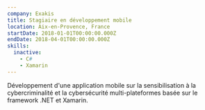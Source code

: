 ```yaml
---
company: Exakis
title: Stagiaire en développement mobile
location: Aix-en-Provence, France
startDate: 2018-01-01T00:00:00.000Z
endDate: 2018-04-01T00:00:00.000Z
skills:
  inactive:
    - C#
    - Xamarin
---
```


Développement d'une application mobile sur la sensibilisation à la cybercriminalité et la cybersécurité multi-plateformes basée sur le framework .NET et Xamarin.
